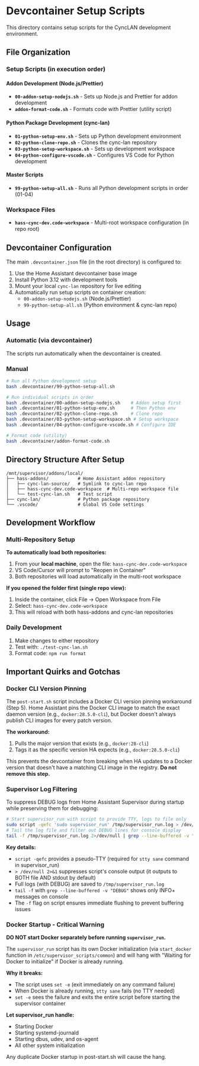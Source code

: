 # Devcontainer Setup Scripts

This directory contains setup scripts for the CyncLAN development environment.

## File Organization

### Setup Scripts (in execution order)

#### Addon Development (Node.js/Prettier)
- **`00-addon-setup-nodejs.sh`** - Sets up Node.js and Prettier for addon development
- **`addon-format-code.sh`** - Formats code with Prettier (utility script)

#### Python Package Development (cync-lan)
- **`01-python-setup-env.sh`** - Sets up Python development environment
- **`02-python-clone-repo.sh`** - Clones the cync-lan repository
- **`03-python-setup-workspace.sh`** - Sets up development workspace
- **`04-python-configure-vscode.sh`** - Configures VS Code for Python development

#### Master Scripts
- **`99-python-setup-all.sh`** - Runs all Python development scripts in order (01-04)

### Workspace Files
- **`hass-cync-dev.code-workspace`** - Multi-root workspace configuration (in repo root)

## Devcontainer Configuration

The main `.devcontainer.json` file (in the root directory) is configured to:
1. Use the Home Assistant devcontainer base image
2. Install Python 3.12 with development tools
3. Mount your local `cync-lan` repository for live editing
4. Automatically run setup scripts on container creation:
   - `00-addon-setup-nodejs.sh` (Node.js/Prettier)
   - `99-python-setup-all.sh` (Python environment & cync-lan repo)

## Usage

### Automatic (via devcontainer)
The scripts run automatically when the devcontainer is created.

### Manual
```bash
# Run all Python development setup
bash .devcontainer/99-python-setup-all.sh

# Run individual scripts in order
bash .devcontainer/00-addon-setup-nodejs.sh    # Addon setup first
bash .devcontainer/01-python-setup-env.sh      # Then Python env
bash .devcontainer/02-python-clone-repo.sh     # Clone repo
bash .devcontainer/03-python-setup-workspace.sh # Setup workspace
bash .devcontainer/04-python-configure-vscode.sh # Configure IDE

# Format code (utility)
bash .devcontainer/addon-format-code.sh
```

## Directory Structure After Setup

```
/mnt/supervisor/addons/local/
├── hass-addons/           # Home Assistant addon repository
│   ├── cync-lan-source/   # Symlink to cync-lan repo
│   ├── hass-cync-dev.code-workspace  # Multi-repo workspace file
│   └── test-cync-lan.sh   # Test script
├── cync-lan/              # Python package repository
└── .vscode/               # Global VS Code settings
```

## Development Workflow

### Multi-Repository Setup

**To automatically load both repositories:**
1. From your **local machine**, open the file: `hass-cync-dev.code-workspace`
2. VS Code/Cursor will prompt to "Reopen in Container"
3. Both repositories will load automatically in the multi-root workspace

**If you opened the folder first (single repo view):**
1. Inside the container, click File → Open Workspace from File
2. Select: `hass-cync-dev.code-workspace`
3. This will reload with both hass-addons and cync-lan repositories

### Daily Development
1. Make changes to either repository
2. Test with: `./test-cync-lan.sh`
3. Format code: `npm run format`

## Important Quirks and Gotchas

### Docker CLI Version Pinning

The `post-start.sh` script includes a Docker CLI version pinning workaround (Step 5). Home Assistant pins the Docker CLI image to match the exact daemon version (e.g., `docker:28.5.0-cli`), but Docker doesn't always publish CLI images for every patch version.

**The workaround:**
1. Pulls the major version that exists (e.g., `docker:28-cli`)
2. Tags it as the specific version HA expects (e.g., `docker:28.5.0-cli`)

This prevents the devcontainer from breaking when HA updates to a Docker version that doesn't have a matching CLI image in the registry. **Do not remove this step.**

### Supervisor Log Filtering

To suppress DEBUG logs from Home Assistant Supervisor during startup while preserving them for debugging:

```bash
# Start supervisor_run with script to provide TTY, logs to file only
sudo script -qefc 'sudo supervisor_run' /tmp/supervisor_run.log > /dev/null 2>&1 &
# Tail the log file and filter out DEBUG lines for console display
tail -f /tmp/supervisor_run.log 2>/dev/null | grep --line-buffered -v "DEBUG" &
```

**Key details:**
- `script -qefc` provides a pseudo-TTY (required for `stty sane` command in supervisor_run)
- `> /dev/null 2>&1` suppresses script's console output (it outputs to BOTH file AND stdout by default)
- Full logs (with DEBUG) are saved to `/tmp/supervisor_run.log`
- `tail -f` with `grep --line-buffered -v "DEBUG"` shows only INFO+ messages on console
- The `-f` flag on script ensures immediate flushing to prevent buffering issues

### Docker Startup - Critical Warning

**DO NOT start Docker separately before running `supervisor_run`.**

The `supervisor_run` script has its own Docker initialization (via `start_docker` function in `/etc/supervisor_scripts/common`) and will hang with "Waiting for Docker to initialize" if Docker is already running.

**Why it breaks:**
- The script uses `set -e` (exit immediately on any command failure)
- When Docker is already running, `stty sane` fails (no TTY needed)
- `set -e` sees the failure and exits the entire script before starting the supervisor container

**Let supervisor_run handle:**
- Starting Docker
- Starting systemd-journald
- Starting dbus, udev, and os-agent
- All other system initialization

Any duplicate Docker startup in post-start.sh will cause the hang.

